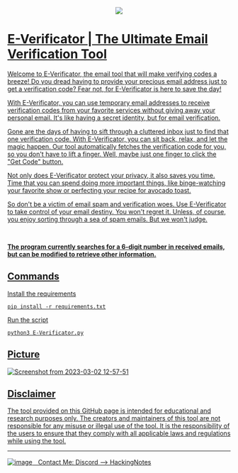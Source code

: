 <p align = "center">
  <a href="https://discord.com">
  <img src="https://user-images.githubusercontent.com/118412415/222513040-b35d2a9d-5fa2-4b3f-aff9-30c648e5ba7b.png">
</p>

# E-Verificator | The Ultimate Email Verification Tool
Welcome to E-Verificator, the email tool that will make verifying codes a breeze! Do you dread having to provide your precious email address just to get a verification code? Fear not, for E-Verificator is here to save the day!

With E-Verificator, you can use temporary email addresses to receive verification codes from your favorite services without giving away your personal email. It's like having a secret identity, but for email verification.

Gone are the days of having to sift through a cluttered inbox just to find that one verification code. With E-Verificator, you can sit back, relax, and let the magic happen. Our tool automatically fetches the verification code for you, so you don't have to lift a finger. Well, maybe just one finger to click the "Get Code" button.

Not only does E-Verificator protect your privacy, it also saves you time. Time that you can spend doing more important things, like binge-watching your favorite show or perfecting your recipe for avocado toast.

So don't be a victim of email spam and verification woes. Use E-Verificator to take control of your email destiny. You won't regret it. Unless, of course, you enjoy sorting through a sea of spam emails. But we won't judge.

<br>

<b>The program currently searches for a 6-digit number in received emails, but can be modified to retrieve other information.</b>

## Commands

Install the requirements
```
pip install -r requirements.txt
```
Run the script
```
python3 E-Verificator.py
```

## Picture

![Screenshot from 2023-03-02 12-57-51](https://user-images.githubusercontent.com/118412415/222512592-a27c4a3f-729e-4246-ac63-d1b99dde2172.png)

## Disclaimer

The tool provided on this GitHub page is intended for educational and research purposes only. The creators and maintainers of this tool are not responsible for any misuse or illegal use of the tool. It is the responsibility of the users to ensure that they comply with all applicable laws and regulations while using the tool.

---

  ![image](https://external-content.duckduckgo.com/iu/?u=https%3A%2F%2Fwww.net-model.com%2Fimg%2Flogo-discord.png&f=1&nofb=1&ipt=0b347aa70a05f91f4015e7e1049581eba2f397f35b8f27ebb18ae2190210f8ea&ipo=images)ㅤContact Me: Discord --> HackingNotes

